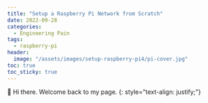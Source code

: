 ```yaml
---
title: "Setup a Raspberry Pi Network from Scratch"
date: 2022-09-28
categories: 
  - Engineering Pain
tags: 
  - raspberry-pi
header: 
  image: "/assets/images/setup-raspberry-pi4/pi-cover.jpg"
toc: true
toc_sticky: true
---
```


👋 Hi there. Welcome back to my page. 
{: style="text-align: justify;"}